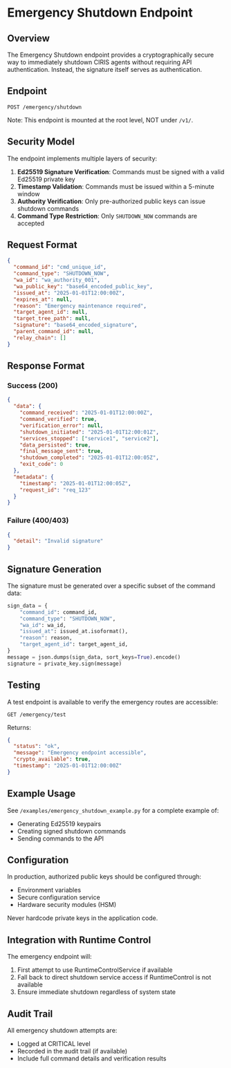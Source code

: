 # Emergency Shutdown Endpoint

## Overview

The Emergency Shutdown endpoint provides a cryptographically secure way to immediately shutdown CIRIS agents without requiring API authentication. Instead, the signature itself serves as authentication.

## Endpoint

```
POST /emergency/shutdown
```

Note: This endpoint is mounted at the root level, NOT under `/v1/`.

## Security Model

The endpoint implements multiple layers of security:

1. **Ed25519 Signature Verification**: Commands must be signed with a valid Ed25519 private key
2. **Timestamp Validation**: Commands must be issued within a 5-minute window
3. **Authority Verification**: Only pre-authorized public keys can issue shutdown commands
4. **Command Type Restriction**: Only `SHUTDOWN_NOW` commands are accepted

## Request Format

```json
{
  "command_id": "cmd_unique_id",
  "command_type": "SHUTDOWN_NOW",
  "wa_id": "wa_authority_001",
  "wa_public_key": "base64_encoded_public_key",
  "issued_at": "2025-01-01T12:00:00Z",
  "expires_at": null,
  "reason": "Emergency maintenance required",
  "target_agent_id": null,
  "target_tree_path": null,
  "signature": "base64_encoded_signature",
  "parent_command_id": null,
  "relay_chain": []
}
```

## Response Format

### Success (200)
```json
{
  "data": {
    "command_received": "2025-01-01T12:00:00Z",
    "command_verified": true,
    "verification_error": null,
    "shutdown_initiated": "2025-01-01T12:00:01Z",
    "services_stopped": ["service1", "service2"],
    "data_persisted": true,
    "final_message_sent": true,
    "shutdown_completed": "2025-01-01T12:00:05Z",
    "exit_code": 0
  },
  "metadata": {
    "timestamp": "2025-01-01T12:00:05Z",
    "request_id": "req_123"
  }
}
```

### Failure (400/403)
```json
{
  "detail": "Invalid signature"
}
```

## Signature Generation

The signature must be generated over a specific subset of the command data:

```python
sign_data = {
    "command_id": command_id,
    "command_type": "SHUTDOWN_NOW",
    "wa_id": wa_id,
    "issued_at": issued_at.isoformat(),
    "reason": reason,
    "target_agent_id": target_agent_id,
}
message = json.dumps(sign_data, sort_keys=True).encode()
signature = private_key.sign(message)
```

## Testing

A test endpoint is available to verify the emergency routes are accessible:

```
GET /emergency/test
```

Returns:
```json
{
  "status": "ok",
  "message": "Emergency endpoint accessible",
  "crypto_available": true,
  "timestamp": "2025-01-01T12:00:00Z"
}
```

## Example Usage

See `/examples/emergency_shutdown_example.py` for a complete example of:
- Generating Ed25519 keypairs
- Creating signed shutdown commands
- Sending commands to the API

## Configuration

In production, authorized public keys should be configured through:
- Environment variables
- Secure configuration service
- Hardware security modules (HSM)

Never hardcode private keys in the application code.

## Integration with Runtime Control

The emergency endpoint will:
1. First attempt to use RuntimeControlService if available
2. Fall back to direct shutdown service access if RuntimeControl is not available
3. Ensure immediate shutdown regardless of system state

## Audit Trail

All emergency shutdown attempts are:
- Logged at CRITICAL level
- Recorded in the audit trail (if available)
- Include full command details and verification results
